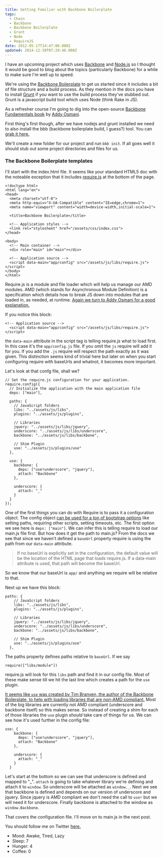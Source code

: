 ```yaml
---
title: Getting Familiar with Backbone Boilerplate
tags:
  - Chain
  - Backbone
  - Backbone Boilerplate
  - Grunt
  - Node
  - RequireJS
date: 2012-05-17T14:47:00.000Z
updated: 2014-12-30T07:29:46.000Z
---
```


I have an upcoming project which uses [Backbone](http://documentcloud.github.com/backbone/) and [Node.js](http://nodejs.org/) so I thought it would be good to blog about the topics (particularly Backbone) for a while to make sure I'm well up to speed.

We're using the [Backbone Boilerplate](https://github.com/tbranyen/backbone-boilerplate) to get us started since it includes a bit of file structure and a build process. As they mention in the docs you have to install [Grunt](https://github.com/cowboy/grunt) if you want to use the build process they've stubbed out. Grunt is a javascript build tool which uses Node (think Rake in JS).

As a refresher course I'm going to dig into the open-source [Backbone Fundamentals book](http://addyosmani.github.com/backbone-fundamentals/) by [Addy Osmani](http://addyosmani.github.com/backbone-fundamentals/).

First thing's first though, after we have nodejs and grunt installed we need to also install the bbb (backbone boilerplate build, I guess?) tool. You can [grab it here.](https://github.com/backbone-boilerplate/grunt-bbb)

We'll create a new folder for our project and run `bbb init`. If all goes well it should stub out some project directories and files for us.

### The Backbone Boilerplate templates

I'll start with the index.html file. It seems like your standard HTML5 doc with the noteable exception that it includes [require.js](http://requirejs.org/) at the bottom of the page.

    <!doctype html>
    <html lang="en">
    <head>
      <meta charset="utf-8">
      <meta http-equiv="X-UA-Compatible" content="IE=edge,chrome=1">
      <meta name="viewport" content="width=device-width,initial-scale=1">
    
      <title>Backbone Boilerplate</title>
    
      <!-- Application styles -->
      <link rel="stylesheet" href="/assets/css/index.css">
    </head>
    
    <body>
      <!-- Main container -->
      <div role="main" id="main"></div>
    
      <!-- Application source -->
      <script data-main="app/config" src="/assets/js/libs/require.js"></script>
    </body>
    </html>
    

Require.js is a module and file loader which will help us manage our AMD modules. AMD (which stands for Asynchronous Module Definition) is a specification which details how to break JS down into modules that are loaded in, as needed, at runtime. [Again we turn to Addy Osmani for a good explanation.](http://addyosmani.com/writing-modular-js/)

If you notice this block:

    <!-- Application source -->
      <script data-main="app/config" src="/assets/js/libs/require.js"></script>
    

the `data-main` attribute in the script tag is telling require.js what to load first. In this case it's the `app/config.js` file. If you omit the `js` require will add it for you. If you add the `.js` require will respect the path exactly as it was given. This distinction seems kind of trivial here but later on when you start configuring require with baseUrls and whatnot, it becomes more important.

Let's look at that confg file, shall we?

    // Set the require.js configuration for your application.
    require.config({
      // Initialize the application with the main application file
      deps: ["main"],
    
      paths: {
        // JavaScript folders
        libs: "../assets/js/libs",
        plugins: "../assets/js/plugins",
    
        // Libraries
        jquery: "../assets/js/libs/jquery",
        underscore: "../assets/js/libs/underscore",
        backbone: "../assets/js/libs/backbone",
    
        // Shim Plugin
        use: "../assets/js/plugins/use"
      },
    
      use: {
        backbone: {
          deps: ["use!underscore", "jquery"],
          attach: "Backbone"
        },
    
        underscore: {
          attach: "_"
        }
      }
    });
    

One of the first things you can do with Require is to pass it a configuration object. The config object [can be used for a ton of bootstrap options](http://requirejs.org/docs/api.html#config) like setting paths, requiring other scripts, setting timeouts, etc. The first option we see here is `deps: ["main"]`. We can infer this is telling require to load our main.js file first. But how does it get the path to main.js? From the docs we see that since we haven't defined a `baseUrl` property require is using the path from our `data-main` attribute.

> If no baseUrl is explicitly set in the configuration, the default value will be the location of the HTML page that loads require.js. If a data-main attribute is used, that path will become the baseUrl.

So we know that our baseUrl is `app/` and anything we require will be relative to that.

Next up we have this block:

    paths: {
        // JavaScript folders
        libs: "../assets/js/libs",
        plugins: "../assets/js/plugins",
    
        // Libraries
        jquery: "../assets/js/libs/jquery",
        underscore: "../assets/js/libs/underscore",
        backbone: "../assets/js/libs/backbone",
    
        // Shim Plugin
        use: "../assets/js/plugins/use"
      },
    

The paths property defines paths relative to `baseUrl`. If we say

    require(["libs/module"])
    

require.js will look for this `libs` path and find it in our config file. Most of these make sense till we hit the last line which creates a path for the `use` plugin.

[It seems like `use` was created by Tim Branyen, the author of the Backbone Boilerplate, to help with loading libraries that are non-AMD compliant.](http://tbranyen.com/post/amdrequirejs-shim-plugin-for-loading-incompatible-javascript) Most of the big libraries are currently not AMD compliant (underscore and backbone itself) so this makes sense. So instead of creating a shim for each of those libraries the `use` plugin *should* take care of things for us. We can see how it's used further in the config file:

    use: {
        backbone: {
          deps: ["use!underscore", "jquery"],
          attach: "Backbone"
        },
    
        underscore: {
          attach: "_"
        }
      }
    

Let's start at the bottom so we can see that underscore is defined and mapped to "_". `attach` is going to take whatever library we're defining and attach it to `window`. So underscore will be attached as `window._`. Next we see that backbone is defined and depends on our version of underscore and jquery. Since jquery is AMD compliant we don't need the call to `use!` but we will need it for underscore. Finally backbone is attached to the window as `window.Backbone`.

That covers the configuration file. I'll move on to main.js in the next post.

You should follow me on Twitter [here.](http://twitter.com/rob_dodson)

- Mood: Awake, Tired, Lazy
- Sleep: 7
- Hunger: 4
- Coffee: 0
